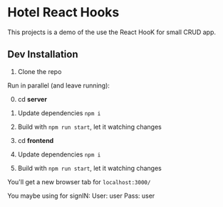# Hotel React Hooks

This projects is a demo of the use the React HooK for small CRUD app.

## Dev Installation

1. Clone the repo

Run in parallel (and leave running):

0. cd **server**
1. Update dependencies `npm i`
2. Build with `npm run start`, let it watching changes

0. cd **frontend**
1. Update dependencies `npm i`
2. Build with `npm run start`, let it watching changes

You'll get a new browser tab for `localhost:3000/`

You maybe using for signIN:
User: user
Pass: user
